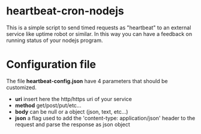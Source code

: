 # heartbeat-cron-nodejs

This is a simple script to send timed requests as "heartbeat" to an external service like uptime robot or similar. In this way you can have a feedback on running status of your nodejs program.

# Configuration file

The file **heartbeat-config.json** have 4 parameters that should be customized.

* **uri** insert here the http/https uri of your service
* **method** get/post/put/etc...
* **body** can be null or a object (json, text, etc...)
* **json** a flag used to add the 'content-type: application/json' header to the request and parse the response as json object

